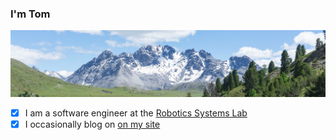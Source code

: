 ### I'm Tom

![Mountains](./image.png)

- [x] I am a software engineer at the [Robotics Systems Lab](https://rsl.ethz.ch/)
- [x] I occasionally blog on [on my site](https://tomlankhorst.nl/)
